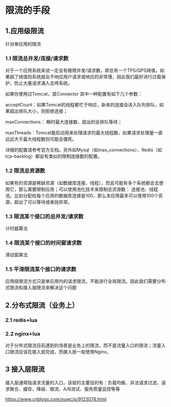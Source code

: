 # 限流的手段

## 1.应用级限流

针对单应用的限流

### 1.1 限流总并发/连接/请求数

对于一个应用系统来说一定会有极限并发/请求数，即总有一个TPS/QPS阀值，如果超了阀值则系统就会不响应用户请求或响应的非常慢，因此我们最好进行过载保护，防止大量请求涌入击垮系统。

如果你使用过Tomcat，其Connector 其中一种配置有如下几个参数：

acceptCount：如果Tomcat的线程都忙于响应，新来的连接会进入队列排队，如果超出排队大小，则拒绝连接；

maxConnections： 瞬时最大连接数，超出的会排队等待；

maxThreads：Tomcat能启动用来处理请求的最大线程数，如果请求处理量一直远远大于最大线程数则可能会僵死。

详细的配置请参考官方文档。另外如Mysql（如max_connections）、Redis（如tcp-backlog）都会有类似的限制连接数的配置。


### 1.2 限流总资源数

如果有的资源是稀缺资源（如数据库连接、线程），而且可能有多个系统都会去使用它，那么需要限制应用；可以使用池化技术来限制总资源数：
连接池、线程池。比如分配给每个应用的数据库连接是100，那么本应用最多可以使用100个资源，超出了可以等待或者抛异常。

### 1.3 限流某个接口的总并发/请求数

计时器算法

### 1.4 限流某个接口的时间窗请求数

滑动窗算法

### 1.5 平滑限流某个接口的请求数




应用级限流方式只是单应用内的请求限流，不能进行全局限流。因此我们需要分布式限流和接入层限流来解决这个问题

## 2.分布式限流（业务上）

### 2.1 redis+lua


### 2.2 nginx+lua

对于分布式限流目前遇到的场景是业务上的限流，而不是流量入口的限流；流量入口限流应该在接入层完成，而接入层一般使用Nginx。

## 3 接入层限流

接入层通常指请求流量的入口，该层的主要目的有：负载均衡、非法请求过滤、请求聚合、缓存、降级、限流、A/B测试、服务质量监控等等



https://www.cnblogs.com/xuwc/p/9123078.html




















